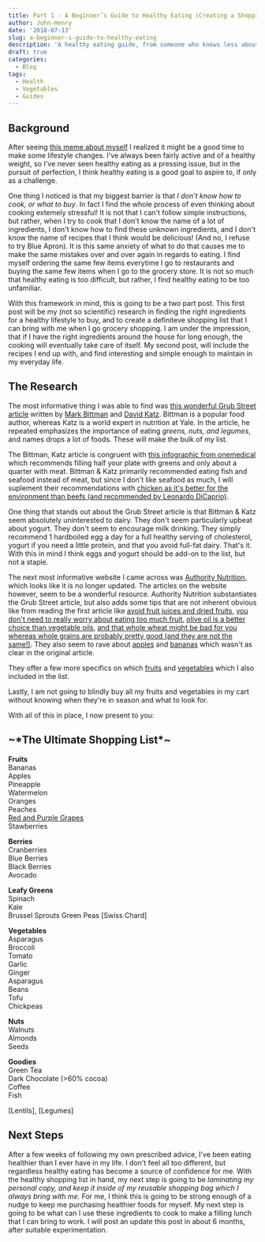 ```yaml
---
title: Part 1 - A Beginner’s Guide to Healthy Eating (Creating a Shopping List)
author: John-Henry
date: '2018-07-13'
slug: a-beginner-s-guide-to-healthy-eating
description: 'A healthy eating guide, from someone who knows less about food than you do'
draft: true
categories:
  - Blog
tags:
  - Health
  - Vegetables
  - Guides
---
```


## Background
After seeing [this meme about myself](https://imgur.com/gqOeFOt) I realized it might be a good time to make some lifestyle changes. I've always been fairly active and of a healthy weight, so I've never seen healthy eating as a pressing issue, but in the pursuit of perfection, I think healthy eating is a good goal to aspire to, if only as a challenge.

One thing I noticed is that my biggest barrier is that *I don't know how to cook, or what to buy*. In fact I find the whole process of even thinking about cooking extemely stressful! It is not that I can't follow simple instructions, but rather, when I try to cook that I don't know the name of a lot of ingredients, I don't know how to find these unknown ingredients, and I don't know the name of recipes that I think would be delicious! (And no, I refuse to try Blue Apron). It is this same anxiety of what to do that causes me to make the same mistakes over and over again in regards to eating. I find myself ordering the same few items everytime I go to restaurants and buying the same few items when I go to the grocery store. It is not so much that healthy eating is too difficult, but rather, I find healthy eating to be too unfamiliar. 

With this framework in mind, this is going to be a two part post. This first post will be my (not so scientific) research in finding the right ingredients for a healthy lifestyle to buy, and to create a definiteve shopping list that I can bring with me when I go grocery shopping. I am under the impression, that if I have the right ingredients around the house for long enough, the cooking will eventually take care of itself. My second post, will include the recipes I end up with, and find interesting and simple enough to maintain in my everyday life.


## The Research

The most informative thing I was able to find was [this wonderful Grub Street article](http://www.grubstreet.com/2018/03/ultimate-conversation-on-healthy-eating-and-nutrition.html) written by [Mark Bittman](http://markbittman.com/) and [David Katz](http://davidkatzmd.com/). Bittman is a popular food author, whereas Katz is a world expert in nutrition at Yale. In the article, he repeated emphasizes the importance of eating *greens, nuts, and legumes*, and names drops a lot of foods. These will make the bulk of my list.

The Bittman, Katz article is congruent with [this infographic from onemedical](https://www.onemedical.com/blog/live-well/healthy-plate/) which recommends filling half your plate with greens and only about a quarter with meat. Bittman & Katz primarily recommended eating fish and seafood instead of meat, but since I don't like seafood as much, I will suplement their recommendations with [chicken as it's better for the environment than beefs (and recommended by Leonardo DiCaprio)](https://www.youtube.com/watch?v=KHIrbyd-5yo).

One thing that stands out about the Grub Street article is that Bittman & Katz seem absolutely uninterested to dairy. They don't seem particularly upbeat about yogurt. They don't seem to encourage milk drinking. They simply recommend 1 hardboiled egg a day for a full healthy serving of cholesterol, yogurt if you need a little protein, and that you avoid full-fat dairy. That's it. With this in mind I think eggs and yogurt should be add-on to the list, but not a staple. 

The next most informative website I came across was [Authority Nutrition](https://www.healthline.com/nutrition), which looks like it is no longer updated. The articles on the website however, seem to be a wonderful resource. Authority Nutrition substantiates the Grub Street article, but also adds some tips that are not inherent obvious like from reading the first article like [avoid fruit juices and dried fruits](https://www.healthline.com/nutrition/is-fruit-good-or-bad-for-your-health#section7), [you don't need to really worry about eating too much fruit](https://www.healthline.com/nutrition/is-fruit-good-or-bad-for-your-health#section7), [olive oil is a better choice than vegetable oils](https://www.healthline.com/nutrition/15-health-foods-that-are-really-junk-foods#section13), [and that whole wheat might be bad for you whereas whole grains are probably pretty good (and they are not the same!)](https://www.healthline.com/nutrition/15-health-foods-that-are-really-junk-foods#section4). They also seem to rave  about [apples](https://www.healthline.com/nutrition/10-health-benefits-of-apples)  and [bananas](https://www.healthline.com/nutrition/bananas-good-or-bad#section9) which wasn't as clear in the original article.

They offer a few more specifics on which [fruits](https://www.healthline.com/nutrition/20-healthiest-fruits) and [vegetables](https://www.healthline.com/nutrition/14-healthiest-vegetables-on-earth) which I also included in the list.

Lastly, I am not going to blindly buy all my fruits and vegetables in my cart without knowing when they're in season and what to look for. 


With all of this in place, I now present to you: 

## \~\*The Ultimate Shopping List\*\~
>  
  **Fruits**  
  Bananas  
  Apples  
  Pineapple  
  Watermelon  
  Oranges  
  Peaches  
  [Red and Purple Grapes](http://science.sciencemag.org/content/275/5297/218)  
  Stawberries  
  
>  
  **Berries**  
  Cranberries  
  Blue Berries  
  Black Berries  
  Avocado  

>    
  **Leafy Greens**  
  Spinach  
  Kale  
  Brussel Sprouts
  Green Peas 
  [Swiss Chard]  
 
>   
  **Vegetables**  
  Asparagus  
  Broccoli  
  Tomato  
  Garlic  
  Ginger  
  Asparagus  
  Beans  
  Tofu  
  Chickpeas
 
 >   
  **Nuts**  
  Walnuts  
  Almonds  
  Seeds  
  
  >  
  **Goodies**  
  Green Tea  
  Dark Chocolate (>60% cocoa)  
  Coffee  
  Fish  

   [Lentils], [Legumes]
## Next Steps

After a few weeks of following my own prescribed advice, I've been eating healthier than I ever have in my life. I don't feel all too different, but regardless healthy eating has become a source of confidence for me. With the healthy shopping list in hand, my next step is going to be *laminating my personal copy, and keep it inside of my reusable shopping bag which I always bring with me.* For me, I think this is going to be strong enough of a nudge to keep me purchasing healthier foods for myself. My next step is going to be what can I use these ingredients to cook to make a filling lunch that I can bring to work. I will post an update this post in about 6 months, after suitable experimentation.